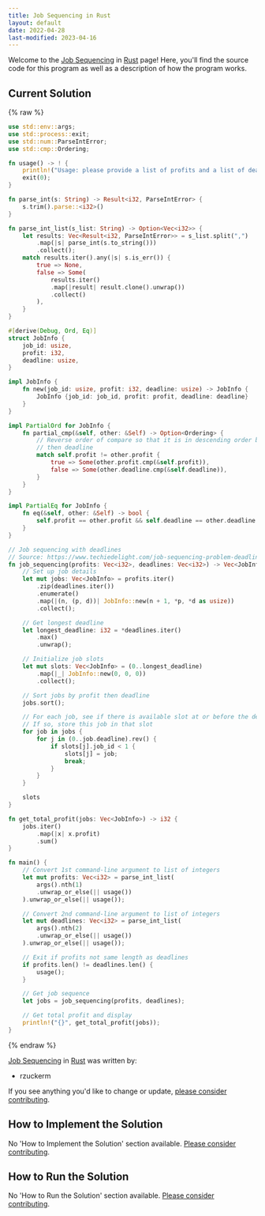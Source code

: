```yaml
---
title: Job Sequencing in Rust
layout: default
date: 2022-04-28
last-modified: 2023-04-16
---
```


Welcome to the [Job Sequencing](https://sampleprograms.io/projects/job-sequencing) in [Rust](https://sampleprograms.io/languages/rust) page! Here, you'll find the source code for this program as well as a description of how the program works.

## Current Solution

{% raw %}

```rust
use std::env::args;
use std::process::exit;
use std::num::ParseIntError;
use std::cmp::Ordering;

fn usage() -> ! {
    println!("Usage: please provide a list of profits and a list of deadlines");
    exit(0);
}

fn parse_int(s: String) -> Result<i32, ParseIntError> {
    s.trim().parse::<i32>()
}

fn parse_int_list(s_list: String) -> Option<Vec<i32>> {
    let results: Vec<Result<i32, ParseIntError>> = s_list.split(",")
        .map(|s| parse_int(s.to_string()))
        .collect();
    match results.iter().any(|s| s.is_err()) {
        true => None,
        false => Some(
            results.iter()
            .map(|result| result.clone().unwrap())
            .collect()
        ),
    }
}

#[derive(Debug, Ord, Eq)]
struct JobInfo {
    job_id: usize,
    profit: i32,
    deadline: usize,
}

impl JobInfo {
    fn new(job_id: usize, profit: i32, deadline: usize) -> JobInfo {
        JobInfo {job_id: job_id, profit: profit, deadline: deadline}
    }
}

impl PartialOrd for JobInfo {
    fn partial_cmp(&self, other: &Self) -> Option<Ordering> {
        // Reverse order of compare so that it is in descending order by profit
        // then deadline
        match self.profit != other.profit {
            true => Some(other.profit.cmp(&self.profit)),
            false => Some(other.deadline.cmp(&self.deadline)),
        }
    }
}

impl PartialEq for JobInfo {
    fn eq(&self, other: &Self) -> bool {
        self.profit == other.profit && self.deadline == other.deadline
    }
}

// Job sequencing with deadlines
// Source: https://www.techiedelight.com/job-sequencing-problem-deadlines/
fn job_sequencing(profits: Vec<i32>, deadlines: Vec<i32>) -> Vec<JobInfo> {
    // Set up job details
    let mut jobs: Vec<JobInfo> = profits.iter()
        .zip(deadlines.iter())
        .enumerate()
        .map(|(n, (p, d))| JobInfo::new(n + 1, *p, *d as usize))
        .collect();

    // Get longest deadline
    let longest_deadline: i32 = *deadlines.iter()
        .max()
        .unwrap();

    // Initialize job slots
    let mut slots: Vec<JobInfo> = (0..longest_deadline)
        .map(|_| JobInfo::new(0, 0, 0))
        .collect();

    // Sort jobs by profit then deadline
    jobs.sort();

    // For each job, see if there is available slot at or before the deadline.
    // If so, store this job in that slot
    for job in jobs {
        for j in (0..job.deadline).rev() {
            if slots[j].job_id < 1 {
                slots[j] = job;
                break;
            }
        }
    }

    slots
}

fn get_total_profit(jobs: Vec<JobInfo>) -> i32 {
    jobs.iter()
        .map(|x| x.profit)
        .sum()
}

fn main() {
    // Convert 1st command-line argument to list of integers
    let mut profits: Vec<i32> = parse_int_list(
        args().nth(1)
        .unwrap_or_else(|| usage())
    ).unwrap_or_else(|| usage());

    // Convert 2nd command-line argument to list of integers
    let mut deadlines: Vec<i32> = parse_int_list(
        args().nth(2)
        .unwrap_or_else(|| usage())
    ).unwrap_or_else(|| usage());

    // Exit if profits not same length as deadlines
    if profits.len() != deadlines.len() {
        usage();
    }

    // Get job sequence
    let jobs = job_sequencing(profits, deadlines);

    // Get total profit and display
    println!("{}", get_total_profit(jobs));
}
```

{% endraw %}

[Job Sequencing](https://sampleprograms.io/projects/job-sequencing) in [Rust](https://sampleprograms.io/languages/rust) was written by:

- rzuckerm

If you see anything you'd like to change or update, [please consider contributing](https://github.com/TheRenegadeCoder/sample-programs).

## How to Implement the Solution

No 'How to Implement the Solution' section available. [Please consider contributing](https://github.com/TheRenegadeCoder/sample-programs-website).

## How to Run the Solution

No 'How to Run the Solution' section available. [Please consider contributing](https://github.com/TheRenegadeCoder/sample-programs-website).